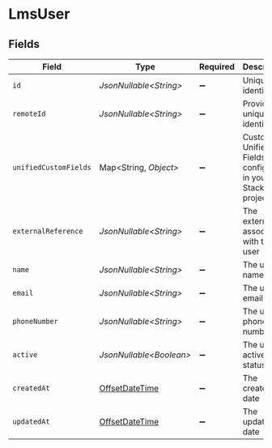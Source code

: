 # LmsUser


## Fields

| Field                                                                                        | Type                                                                                         | Required                                                                                     | Description                                                                                  | Example                                                                                      |
| -------------------------------------------------------------------------------------------- | -------------------------------------------------------------------------------------------- | -------------------------------------------------------------------------------------------- | -------------------------------------------------------------------------------------------- | -------------------------------------------------------------------------------------------- |
| `id`                                                                                         | *JsonNullable\<String>*                                                                      | :heavy_minus_sign:                                                                           | Unique identifier                                                                            | 8187e5da-dc77-475e-9949-af0f1fa4e4e3                                                         |
| `remoteId`                                                                                   | *JsonNullable\<String>*                                                                      | :heavy_minus_sign:                                                                           | Provider's unique identifier                                                                 | 8187e5da-dc77-475e-9949-af0f1fa4e4e3                                                         |
| `unifiedCustomFields`                                                                        | Map\<String, *Object*>                                                                       | :heavy_minus_sign:                                                                           | Custom Unified Fields configured in your StackOne project                                    | {<br/>"my_project_custom_field_1": "REF-1236",<br/>"my_project_custom_field_2": "some other value"<br/>} |
| `externalReference`                                                                          | *JsonNullable\<String>*                                                                      | :heavy_minus_sign:                                                                           | The external ID associated with this user                                                    | al60043                                                                                      |
| `name`                                                                                       | *JsonNullable\<String>*                                                                      | :heavy_minus_sign:                                                                           | The user name                                                                                | John Dew                                                                                     |
| `email`                                                                                      | *JsonNullable\<String>*                                                                      | :heavy_minus_sign:                                                                           | The user email                                                                               | john@dew.com                                                                                 |
| `phoneNumber`                                                                                | *JsonNullable\<String>*                                                                      | :heavy_minus_sign:                                                                           | The user phone number                                                                        | +1234567890                                                                                  |
| `active`                                                                                     | *JsonNullable\<Boolean>*                                                                     | :heavy_minus_sign:                                                                           | The user active status                                                                       | true                                                                                         |
| `createdAt`                                                                                  | [OffsetDateTime](https://docs.oracle.com/javase/8/docs/api/java/time/OffsetDateTime.html)    | :heavy_minus_sign:                                                                           | The created_at date                                                                          | 2021-01-01T01:01:01.000Z                                                                     |
| `updatedAt`                                                                                  | [OffsetDateTime](https://docs.oracle.com/javase/8/docs/api/java/time/OffsetDateTime.html)    | :heavy_minus_sign:                                                                           | The updated_at date                                                                          | 2021-01-01T01:01:01.000Z                                                                     |